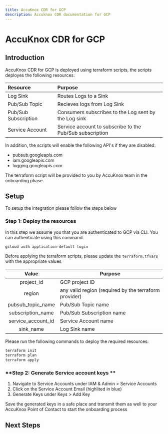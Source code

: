 ```yaml
---
title: AccuKnox CDR for GCP
description: Accuknox CDR documentation for GCP
---
```


# **AccuKnox CDR for GCP**

## **Introduction**
AccuKnox CDR for GCP is deployed using terraform scripts, the scripts deployes the following resources:

| Resource    | Purpose |
| :-------- | :------- |
| Log Sink | Routes Logs to a Sink |
| Pub/Sub Topic | Recieves logs from Log Sink |
| Pub/Sub Subscription | Consumers subscribes to the Log sent by the Log sink |
| Service Account | Service account to subscribe to the Pub/Sub subscription |

In addition, the scripts will enable the following API's if they are disabled:

- pubsub.googleapis.com
- iam.googleapis.com
- logging.googleapis.com

The terraform script will be provided to you by AccuKnox team in the onboarding phase.

## **Setup**

To setup the integration please follow the steps below


### **Step 1: Deploy the resources**

In this step we assume you that you are authenticated to GCP via CLI.
You can authenticate using this command.

```bash
gcloud auth application-default login
```

Before applying the terraform scripts, please update the `terraform.tfvars` with the appropriate values

|Value| Purpose|
|:--:|--|
|project_id|GCP project ID|
|region| any valid region (required by the terraform provider)|
|pubsub_topic_name| Pub/Sub Topic name |
|subscription_name| Pub/Sub Subscription name |
|service_account_id| Service Account name|
|sink_name| Log Sink name|

Please run the following commands to deploy the required resources:
```bash
terraform init
terraform plan
terraform apply
```

### **Step 2: Generate Service account keys **

1. Navigate to Service Accounts under IAM & Admin > Service Accounts
1. Click on the Service Account Email (highlited in blue)
1. Generate Keys under Keys > Add Key

Save the generated keys in a safe place and transmit them as well to your AccuKnox Point of Contact to start the onboarding process

## **Next Steps**
